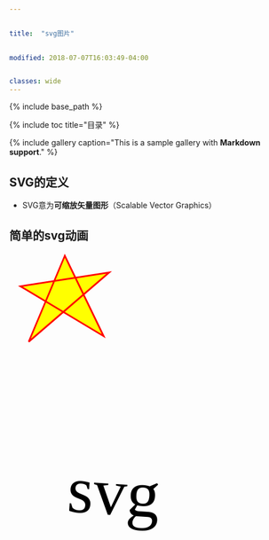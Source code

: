 ```yaml
---

 
title:  "svg图片"

 
modified: 2018-07-07T16:03:49-04:00


classes: wide
---
```


 


 
{% include base_path %}

{% include toc title="目录" %}

{% include gallery caption="This is a sample gallery with **Markdown support**." %}

## SVG的定义  

- SVG意为**可缩放矢量图形**（Scalable Vector Graphics）

## 简单的svg动画

<svg  width="350" height="350">
  <polygon points="100,5 35,160 180,35 20,60 170,150" 
style="fill:yellow;stroke:red;stroke-width:3;fill-rule:yellow;"/>
</svg>

<svg width="500" height="500" >
  <g> 
    <text font-family="microsoft yahei" font-size="120" y="120" x="100">svg</text>
    <animateTransform attributeName="transform" begin="0s" dur="10s" type="rotate" from="0 160 160" to="360 160 160" repeatCount="indefinite"/>
  </g>
</svg>